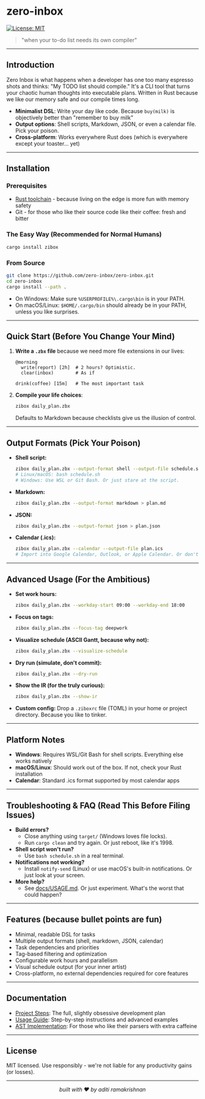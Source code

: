 # zero-inbox

[![License: MIT](https://img.shields.io/badge/License-MIT-yellow.svg)](https://opensource.org/licenses/MIT)

> "when your to-do list needs its own compiler"

---

## Introduction

Zero Inbox is what happens when a developer has one too many espresso shots and thinks: "My TODO list should compile." It's a CLI tool that turns your chaotic human thoughts into executable plans. Written in Rust because we like our memory safe and our compile times long.

- **Minimalist DSL**: Write your day like code. Because `buy(milk)` is objectively better than "remember to buy milk"
- **Output options**: Shell scripts, Markdown, JSON, or even a calendar file. Pick your poison.
- **Cross-platform**: Works everywhere Rust does (which is everywhere except your toaster... yet)

---

## Installation

### Prerequisites
- [Rust toolchain](https://rustup.rs/) - because living on the edge is more fun with memory safety
- Git - for those who like their source code like their coffee: fresh and bitter

### The Easy Way (Recommended for Normal Humans)
```sh
cargo install zibox
```

### From Source 
```sh
git clone https://github.com/zero-inbox/zero-inbox.git
cd zero-inbox
cargo install --path .
```

- On Windows: Make sure `%USERPROFILE%\.cargo\bin` is in your PATH.
- On macOS/Linux: `$HOME/.cargo/bin` should already be in your PATH, unless you like surprises.

---

## Quick Start (Before You Change Your Mind)

1. **Write a `.zbx` file** because we need more file extensions in our lives:
   ```
   @morning
     write(report) [2h]  # 2 hours? Optimistic.
     clear(inbox)        # As if

   drink(coffee) [15m]   # The most important task
   ```

2. **Compile your life choices**:
   ```sh
   zibox daily_plan.zbx
   ```
   Defaults to Markdown because checklists give us the illusion of control.

---

## Output Formats (Pick Your Poison)

- **Shell script:**
  ```sh
  zibox daily_plan.zbx --output-format shell --output-file schedule.sh
  # Linux/macOS: bash schedule.sh
  # Windows: Use WSL or Git Bash. Or just stare at the script.
  ```
- **Markdown:**
  ```sh
  zibox daily_plan.zbx --output-format markdown > plan.md
  ```
- **JSON:**
  ```sh
  zibox daily_plan.zbx --output-format json > plan.json
  ```
- **Calendar (.ics):**
  ```sh
  zibox daily_plan.zbx --calendar --output-file plan.ics
  # Import into Google Calendar, Outlook, or Apple Calendar. Or don't.
  ```

---

## Advanced Usage (For the Ambitious)

- **Set work hours:**
  ```sh
  zibox daily_plan.zbx --workday-start 09:00 --workday-end 18:00
  ```
- **Focus on tags:**
  ```sh
  zibox daily_plan.zbx --focus-tag deepwork
  ```
- **Visualize schedule (ASCII Gantt, because why not):**
  ```sh
  zibox daily_plan.zbx --visualize-schedule
  ```
- **Dry run (simulate, don't commit):**
  ```sh
  zibox daily_plan.zbx --dry-run
  ```
- **Show the IR (for the truly curious):**
  ```sh
  zibox daily_plan.zbx --show-ir
  ```
- **Custom config:**
  Drop a `.ziboxrc` file (TOML) in your home or project directory. Because you like to tinker.

---

## Platform Notes

- **Windows**: Requires WSL/Git Bash for shell scripts. Everything else works natively
- **macOS/Linux**: Should work out of the box. If not, check your Rust installation
- **Calendar**: Standard .ics format supported by most calendar apps

---

## Troubleshooting & FAQ (Read This Before Filing Issues)

- **Build errors?**
  - Close anything using `target/` (Windows loves file locks).
  - Run `cargo clean` and try again. Or just reboot, like it's 1998.
- **Shell script won't run?**
  - Use `bash schedule.sh` in a real terminal.
- **Notifications not working?**
  - Install `notify-send` (Linux) or use macOS's built-in notifications. Or just look at your screen.
- **More help?**
  - See [docs/USAGE.md](docs/USAGE.md). Or just experiment. What's the worst that could happen?

---

## Features (because bullet points are fun)

- Minimal, readable DSL for tasks
- Multiple output formats (shell, markdown, JSON, calendar)
- Task dependencies and priorities
- Tag-based filtering and optimization
- Configurable work hours and parallelism
- Visual schedule output (for your inner artist)
- Cross-platform, no external dependencies required for core features

---

## Documentation

- [Project Steps](steps.md): The full, slightly obsessive development plan
- [Usage Guide](docs/USAGE.md): Step-by-step instructions and advanced examples
- [AST Implementation](docs/ast-guide.md): For those who like their parsers with extra caffeine

---

## License

MIT licensed. Use responsibly - we're not liable for any productivity gains (or losses).

---

<p align="center"><i>built with ❤️ by aditi ramakrishnan</i></p>